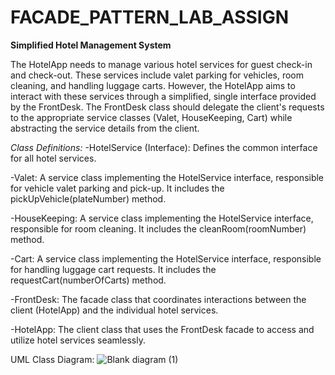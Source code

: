# FACADE_PATTERN_LAB_ASSIGN
**Simplified Hotel Management System**

The HotelApp needs to manage various hotel services for guest check-in and check-out. These services include valet parking for vehicles, room cleaning, and handling luggage carts. However, the HotelApp aims to interact with these services through a simplified, single interface provided by the FrontDesk. The FrontDesk class should delegate the client's requests to the appropriate service classes (Valet, HouseKeeping, Cart) while abstracting the service details from the client.

*Class Definitions:*
-HotelService (Interface): Defines the common interface for all hotel services.

-Valet: A service class implementing the HotelService interface, responsible for vehicle valet parking and pick-up. It includes the pickUpVehicle(plateNumber) method.

-HouseKeeping: A service class implementing the HotelService interface, responsible for room cleaning. It includes the cleanRoom(roomNumber) method.

-Cart: A service class implementing the HotelService interface, responsible for handling luggage cart requests. It includes the requestCart(numberOfCarts) method.

-FrontDesk: The facade class that coordinates interactions between the client (HotelApp) and the individual hotel services.

-HotelApp: The client class that uses the FrontDesk facade to access and utilize hotel services seamlessly.

UML Class Diagram: 
![Blank diagram (1)](https://github.com/user-attachments/assets/25fe8d9a-e5bd-46da-8f4a-6a38d6230844)
